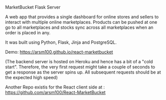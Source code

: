 MarketBucket Flask Server

A web app that provides a single dashboard for online stores and sellers to interact with multiple online marketplaces. Products can be pushed at one go to all marketplaces and stocks sync across all marketplaces when an order is placed in any.

It was built using Python, Flask, Jinja and PostgreSQL.

Demo:
https://arsm100.github.io/react-marketbucket

(The backend server is hosted on Heroku and hence has a bit of a "cold start". Therefore, the very first request might take a couple of seconds to get a response as the server spins up. All subsequent requests should be at the expected high speed)


Another Repo existis for the React client side at :
https://github.com/arsm100/React-MarketBucket
